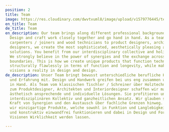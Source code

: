 ```yaml
---
position: 2
title: Team
image: https://res.cloudinary.com/dwvtvuml8/image/upload/v1579776445/team_vspyn5.jpg
en_title: Team
de_title: Team
en_description: Our team brings along different professional backgrounds and experiences.
  Design and craft work closely together and go hand in hand. As a team from classic
  carpenters / joiners and wood technicians to product designers, architects and interior
  designers, we create the most sophisticated, aesthetically pleasing and individual
  solutions. You benefit from our interdisciplinary collective and holistic approach.
  We strongly believe in the power of synergies and the exchange across professional
  boundaries. This is how we create unique products that function technically and
  structurally flawlessly in terms of function and longevity, while making common
  visions a reality in design and design.
de_description: Unser Team bringt bewusst unterschiedliche berufliche Hintergründe
  und Erfahrung mit. Design und Handwerk greifen bei uns eng zusammen und gehen Hand
  in Hand. Als Team vom klassischen Tischler / Schreiner über Holztechniker bis hin
  zum Produktdesigner, Architekten und Interiordesigner schaffen wir maximal durchdachte,
  ästhetisch ansprechende und individuelle Lösungen. Sie profitieren und von unserem
  interdisziplinären Kollektiv und ganzheitlichen Ansatz. Wir glauben stark an die
  Kraft von Synergien und den Austausch über fachliche Grenzen hinweg. So schffen
  wir einzigartige Produkte, welche sowohl in Funktion und Langlebigkeit technisch
  und konstruktiv einwandfrei funktionieren und dabei in Design und Formsprache gemeinsame
  Visionen Wirklichkeit werden lassen.

---
```


